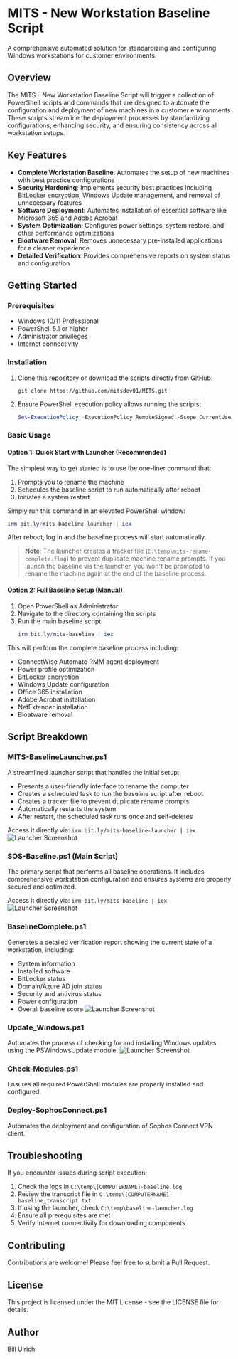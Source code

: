 # MITS - New Workstation Baseline Script

A comprehensive automated solution for standardizing and configuring Windows workstations for customer environments.

## Overview

The MITS - New Workstation Baseline Script will trigger a collection of PowerShell scripts and commands that are designed to automate the configuration and deployment of new machines in a customer environments These scripts streamline the deployment processes by standardizing configurations, enhancing security, and ensuring consistency across all workstation setups.

## Key Features

- **Complete Workstation Baseline**: Automates the setup of new machines with best practice configurations
- **Security Hardening**: Implements security best practices including BitLocker encryption, Windows Update management, and removal of unnecessary features
- **Software Deployment**: Automates installation of essential software like Microsoft 365 and Adobe Acrobat
- **System Optimization**: Configures power settings, system restore, and other performance optimizations
- **Bloatware Removal**: Removes unnecessary pre-installed applications for a cleaner experience
- **Detailed Verification**: Provides comprehensive reports on system status and configuration

## Getting Started

### Prerequisites

- Windows 10/11 Professional
- PowerShell 5.1 or higher
- Administrator privileges
- Internet connectivity

### Installation

1. Clone this repository or download the scripts directly from GitHub:
   ```
   git clone https://github.com/mitsdev01/MITS.git
   ```

2. Ensure PowerShell execution policy allows running the scripts:
   ```powershell
   Set-ExecutionPolicy -ExecutionPolicy RemoteSigned -Scope CurrentUser
   ```

### Basic Usage

#### Option 1: Quick Start with Launcher (Recommended)

The simplest way to get started is to use the one-liner command that:
1. Prompts you to rename the machine
2. Schedules the baseline script to run automatically after reboot
3. Initiates a system restart

Simply run this command in an elevated PowerShell window:
```powershell
irm bit.ly/mits-baseline-launcher | iex
```

After reboot, log in and the baseline process will start automatically.

> **Note**: The launcher creates a tracker file (`C:\temp\mits-rename-complete.flag`) to prevent duplicate machine rename prompts. If you launch the baseline via the launcher, you won't be prompted to rename the machine again at the end of the baseline process.

#### Option 2: Full Baseline Setup (Manual)

1. Open PowerShell as Administrator
2. Navigate to the directory containing the scripts
3. Run the main baseline script:
   ```powershell
   irm bit.ly/mits-baseline | iex
   ```

This will perform the complete baseline process including:
- ConnectWise Automate RMM agent deployment
- Power profile optimization
- BitLocker encryption
- Windows Update configuration
- Office 365 installation
- Adobe Acrobat installation
- NetExtender installation
- Bloatware removal


## Script Breakdown

### MITS-BaselineLauncher.ps1

A streamlined launcher script that handles the initial setup:
- Presents a user-friendly interface to rename the computer
- Creates a scheduled task to run the baseline script after reboot
- Creates a tracker file to prevent duplicate rename prompts
- Automatically restarts the system
- After restart, the scheduled task runs once and self-deletes

Access it directly via: `irm bit.ly/mits-baseline-launcher | iex`
![Launcher Screenshot](images/SOS-Rename.gif)

### SOS-Baseline.ps1 (Main Script)

The primary script that performs all baseline operations. It includes comprehensive workstation configuration and ensures systems are properly secured and optimized.

Access it directly via: `irm bit.ly/mits-baseline | iex`
![Launcher Screenshot](images/SOS-Baseline.gif)

### BaselineComplete.ps1

Generates a detailed verification report showing the current state of a workstation, including:
- System information
- Installed software
- BitLocker status
- Domain/Azure AD join status
- Security and antivirus status
- Power configuration
- Overall baseline score
![Launcher Screenshot](images/SOS-Verification.gif)

### Update_Windows.ps1

Automates the process of checking for and installing Windows updates using the PSWindowsUpdate module.
![Launcher Screenshot](images/SOS-Update.gif)

### Check-Modules.ps1

Ensures all required PowerShell modules are properly installed and configured.

### Deploy-SophosConnect.ps1

Automates the deployment and configuration of Sophos Connect VPN client.


## Troubleshooting

If you encounter issues during script execution:

1. Check the logs in `C:\temp\[COMPUTERNAME]-baseline.log`
2. Review the transcript file in `C:\temp\[COMPUTERNAME]-baseline_transcript.txt`
3. If using the launcher, check `C:\temp\baseline-launcher.log`
4. Ensure all prerequisites are met
5. Verify Internet connectivity for downloading components

## Contributing

Contributions are welcome! Please feel free to submit a Pull Request.

## License

This project is licensed under the MIT License - see the LICENSE file for details.

## Author

Bill Ulrich
